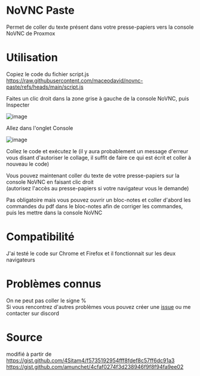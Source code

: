 # NoVNC Paste
Permet de coller du texte présent dans votre presse-papiers vers la console NoVNC de Proxmox

# Utilisation
Copiez le code du fichier script.js  
https://raw.githubusercontent.com/maceodavid/novnc-paste/refs/heads/main/script.js  
  
Faites un clic droit dans la zone grise à gauche de la console NoVNC, puis Inspecter  
  
![image](https://github.com/user-attachments/assets/0f1528ec-a16c-4ea6-8b56-b64f1d963473) 
  
Allez dans l'onglet Console  
  
![image](https://github.com/user-attachments/assets/adccb0c9-bf24-4269-8347-0f6ad00aa588)  
  
Collez le code et exécutez le (il y aura probablement un message d'erreur vous disant d'autoriser le collage, il suffit de faire ce qui est écrit et coller à nouveau le code)  
  
Vous pouvez maintenant coller du texte de votre presse-papiers sur la console NoVNC en faisant clic droit  
(autorisez l'accès au presse-papiers si votre navigateur vous le demande)  
  
Pas obligatoire mais vous pouvez ouvrir un bloc-notes et coller d'abord les commandes du pdf dans le bloc-notes afin de corriger les commandes, puis les mettre dans la console NoVNC

# Compatibilité
J'ai testé le code sur Chrome et Firefox et il fonctionnait sur les deux navigateurs

# Problèmes connus
On ne peut pas coller le signe %  
Si vous rencontrez d'autres problèmes vous pouvez créer une [issue](https://github.com/maceodavid/novnc-paste/issues) ou me contacter sur discord  

# Source
modifié à partir de  
https://gist.github.com/4Sitam4/f5735192954fff8fdef8c57ff6dc91a3  
https://gist.github.com/amunchet/4cfaf0274f3d238946f9f8f94fa9ee02
